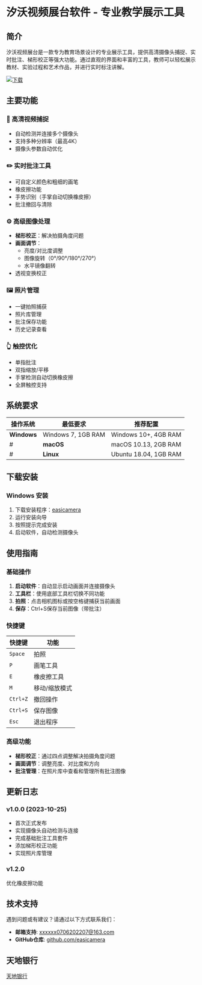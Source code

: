 # 汐沃视频展台软件 - 专业教学展示工具

## 简介

汐沃视频展台是一款专为教育场景设计的专业展示工具，提供高清摄像头捕捉、实时批注、梯形校正等强大功能。通过直观的界面和丰富的工具，教师可以轻松展示教材、实验过程和艺术作品，并进行实时标注讲解。

[![下载](download-button.png)](https://github.com/wwcrdrvf6u/ShowWrite/releases/)

## 主要功能

### 🎥 高清视频捕捉
- 自动检测并连接多个摄像头
- 支持多种分辨率（最高4K）
- 摄像头参数自动优化

### ✏️ 实时批注工具
- 可自定义颜色和粗细的画笔
- 橡皮擦功能
- 手势识别（手掌自动切换橡皮擦）
- 批注撤回与清除

### ⚙️ 高级图像处理
- **梯形校正**：解决拍摄角度问题
- **画面调节**：
  - 亮度/对比度调整
  - 图像旋转（0°/90°/180°/270°）
  - 水平镜像翻转
- 透视变换校正

### 🖼️ 照片管理
- 一键拍照捕获
- 照片库管理
- 批注保存功能
- 历史记录查看

### 👆 触控优化
- 单指批注
- 双指缩放/平移
- 手掌检测自动切换橡皮擦
- 全屏触控支持

## 系统要求

| 操作系统 | 最低要求 | 推荐配置 |
|----------|----------|----------|
| **Windows** | Windows 7, 1GB RAM | Windows 10+, 4GB RAM |
#| **macOS** | macOS 10.13, 2GB RAM | macOS 12+, 8GB RAM |  暂定
#| **Linux** | Ubuntu 18.04, 1GB RAM | Ubuntu 22.04, 4GB RAM |  暂定

## 下载安装

### Windows 安装
1. 下载安装程序：[easicamera](https://github.com/wwcrdrvf6u/ShowWrite/releases/)
2. 运行安装向导
3. 按照提示完成安装
4. 启动软件，自动检测摄像头



## 使用指南

### 基础操作
1. **启动软件**：自动显示启动画面并连接摄像头
2. **工具栏**：使用底部工具栏切换不同功能
3. **拍照**：点击相机图标或按空格键捕获当前画面
4. **保存**：Ctrl+S保存当前图像（带批注）

### 快捷键
| 快捷键 | 功能 |
|--------|------|
| `Space` | 拍照 |
| `P` | 画笔工具 |
| `E` | 橡皮擦工具 |
| `M` | 移动/缩放模式 |
| `Ctrl+Z` | 撤回操作 |
| `Ctrl+S` | 保存图像 |
| `Esc` | 退出程序 |

### 高级功能
- **梯形校正**：通过四点调整解决拍摄角度问题
- **画面调节**：调整亮度、对比度和方向
- **批注管理**：在照片库中查看和管理所有批注图像

## 更新日志

### v1.0.0 (2023-10-25)
- 首次正式发布
- 实现摄像头自动检测与连接
- 完成基础批注工具套件
- 添加梯形校正功能
- 实现照片库管理

### v1.2.0 
优化橡皮擦功能

## 技术支持

遇到问题或有建议？请通过以下方式联系我们：

- **邮箱支持**: xxxxxx0706202207@163.com
- **GitHub仓库**: [github.com/easicamera](https://github.com/wwcrdrvf6u/ShowWrite)

## 天地银行
[天地银行](https://wwcrdrvf6u.github.io/tdbank/)
